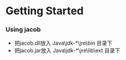 # Getting Started

### Using jacob

* 把jacob.dll放入 Java\jdk-*\jre\bin 目录下
* 把jacob.jar放入 Java\jdk-*\jre\lib\ext 目录下